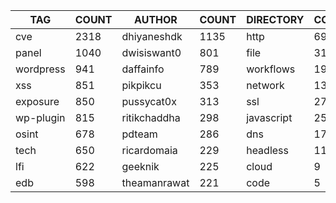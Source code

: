 |    TAG    | COUNT |    AUTHOR    | COUNT | DIRECTORY  | COUNT | SEVERITY | COUNT | TYPE | COUNT |
|-----------|-------|--------------|-------|------------|-------|----------|-------|------|-------|
| cve       |  2318 | dhiyaneshdk  |  1135 | http       |  6947 | info     |  3351 | file |   312 |
| panel     |  1040 | dwisiswant0  |   801 | file       |   312 | high     |  1471 | dns  |    20 |
| wordpress |   941 | daffainfo    |   789 | workflows  |   191 | medium   |  1445 |      |       |
| xss       |   851 | pikpikcu     |   353 | network    |   132 | critical |   933 |      |       |
| exposure  |   850 | pussycat0x   |   313 | ssl        |    27 | low      |   251 |      |       |
| wp-plugin |   815 | ritikchaddha |   298 | javascript |    25 | unknown  |    34 |      |       |
| osint     |   678 | pdteam       |   286 | dns        |    17 |          |       |      |       |
| tech      |   650 | ricardomaia  |   229 | headless   |    11 |          |       |      |       |
| lfi       |   622 | geeknik      |   225 | cloud      |     9 |          |       |      |       |
| edb       |   598 | theamanrawat |   221 | code       |     5 |          |       |      |       |
